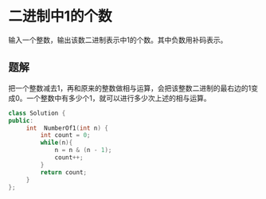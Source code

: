 # 二进制中1的个数

输入一个整数，输出该数二进制表示中1的个数。其中负数用补码表示。

## 题解

把一个整数减去1，再和原来的整数做相与运算，会把该整数二进制的最右边的1变成0。一个整数中有多少个1，就可以进行多少次上述的相与运算。

```cpp
class Solution {
public:
     int  NumberOf1(int n) {
         int count = 0;
         while(n){
             n = n & (n - 1);
             count++;
         }
         return count;
     }
};
```
